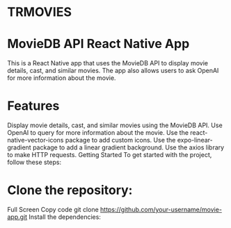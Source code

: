 # TRMOVIES
# MovieDB API React Native App
This is a React Native app that uses the MovieDB API to display movie details, cast, and similar movies. The app also allows users to ask OpenAI for more information about the movie.

# Features
Display movie details, cast, and similar movies using the MovieDB API.
Use OpenAI to query for more information about the movie.
Use the react-native-vector-icons package to add custom icons.
Use the expo-linear-gradient package to add a linear gradient background.
Use the axios library to make HTTP requests.
Getting Started
To get started with the project, follow these steps:

# Clone the repository:

Full Screen
Copy code
git clone https://github.com/your-username/movie-app.git
Install the dependencies:
